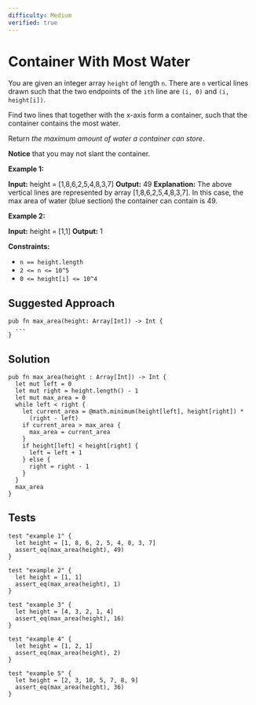 ```yaml
---
difficulty: Medium
verified: true
---
```


# Container With Most Water

You are given an integer array `height` of length `n`. There are `n` vertical lines drawn such that the two endpoints of the `ith` line are `(i, 0)` and `(i, height[i])`.

Find two lines that together with the x-axis form a container, such that the container contains the most water.

Return _the maximum amount of water a container can store_.

**Notice** that you may not slant the container.

**Example 1:**

**Input:** height = \[1,8,6,2,5,4,8,3,7\]
**Output:** 49
**Explanation:** The above vertical lines are represented by array \[1,8,6,2,5,4,8,3,7\]. In this case, the max area of water (blue section) the container can contain is 49.

**Example 2:**

**Input:** height = \[1,1\]
**Output:** 1

**Constraints:**

* `n == height.length`
* `2 <= n <= 10^5`
* `0 <= height[i] <= 10^4`

## Suggested Approach

```mbt nocheck
pub fn max_area(height: Array[Int]) -> Int {
  ...
}
```

## Solution

```mbt
pub fn max_area(height : Array[Int]) -> Int {
  let mut left = 0
  let mut right = height.length() - 1
  let mut max_area = 0
  while left < right {
    let current_area = @math.minimum(height[left], height[right]) *
      (right - left)
    if current_area > max_area {
      max_area = current_area
    }
    if height[left] < height[right] {
      left = left + 1
    } else {
      right = right - 1
    }
  }
  max_area
}
```

## Tests

```moonbit
test "example 1" {
  let height = [1, 8, 6, 2, 5, 4, 8, 3, 7]
  assert_eq(max_area(height), 49)
}

test "example 2" {
  let height = [1, 1]
  assert_eq(max_area(height), 1)
}

test "example 3" {
  let height = [4, 3, 2, 1, 4]
  assert_eq(max_area(height), 16)
}

test "example 4" {
  let height = [1, 2, 1]
  assert_eq(max_area(height), 2)
}

test "example 5" {
  let height = [2, 3, 10, 5, 7, 8, 9]
  assert_eq(max_area(height), 36)
}
```
